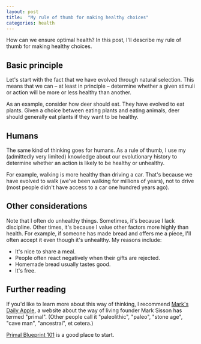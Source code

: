 ```yaml
---
layout: post
title:  "My rule of thumb for making healthy choices"
categories: health
---
```


How can we ensure optimal health? In this post, I'll describe my rule of thumb for making healthy choices.

## Basic principle

Let's start with the fact that we have evolved through natural selection. This means that we can – at least in principle – determine whether a given stimuli or action will be more or less healthy than another.

As an example, consider how deer should eat. They have evolved to eat plants. Given a choice between eating plants and eating animals, deer should generally eat plants if they want to be healthy.

## Humans

The same kind of thinking goes for humans. As a rule of thumb, I use my (admittedly very limited) knowledge about our evolutionary history to determine whether an action is likely to be healthy or unhealthy.

For example, walking is more healthy than driving a car. That's because we have evolved to walk (we've been walking for millions of years), not to drive (most people didn't have access to a car one hundred years ago).

## Other considerations

Note that I often do unhealthy things. Sometimes, it's because I lack discipline. Other times, it's because I value other factors more highly than health. For example, if someone has made bread and offers me a piece, I'll often accept it even though it's unhealthy. My reasons include:

- It's nice to share a meal.
- People often react negatively when their gifts are rejected.
- Homemade bread usually tastes good.
- It's free.

## Further reading

If you'd like to learn more about this way of thinking, I recommend [Mark's Daily Apple](http://www.marksdailyapple.com/), a website about the way of living founder Mark Sisson has termed "primal". (Other people call it "paleolithic", "paleo", "stone age", "cave man", "ancestral", et cetera.)

[Primal Blueprint 101](http://www.marksdailyapple.com/primal-blueprint-101/) is a good place to start.
